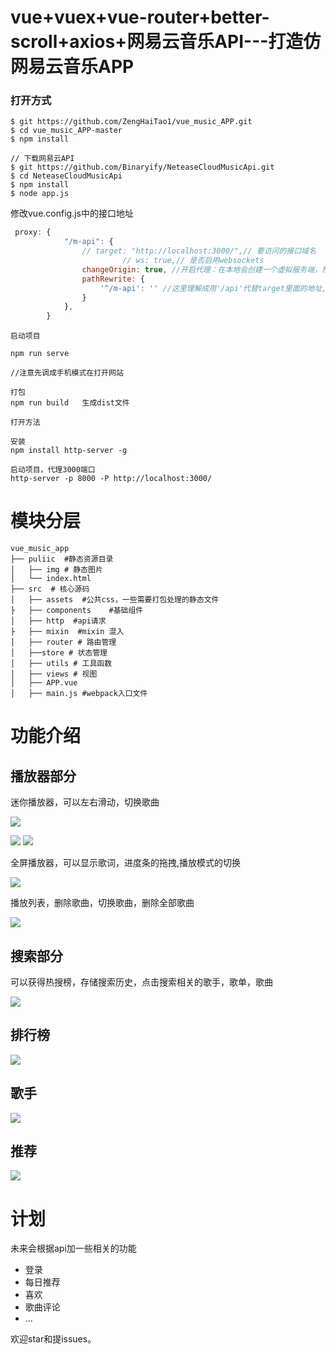 # vue+vuex+vue-router+better-scroll+axios+网易云音乐API---打造仿网易云音乐APP

### 打开方式

```
$ git https://github.com/ZengHaiTao1/vue_music_APP.git
$ cd vue_music_APP-master
$ npm install

// 下载网易云API
$ git https://github.com/Binaryify/NeteaseCloudMusicApi.git
$ cd NeteaseCloudMusicApi
$ npm install 
$ node app.js

```
修改vue.config.js中的接口地址
```js
 proxy: {
            "/m-api": {
                // target: "http://localhost:3000/",// 要访问的接口域名
                         // ws: true,// 是否启用websockets
                changeOrigin: true, //开启代理：在本地会创建一个虚拟服务端，然后发送请求的数据，并同时接收请求的数据，这样服务端和服务端进行数据的交互就不会有跨域问题
                pathRewrite: {
                    '^/m-api': '' //这里理解成用'/api'代替target里面的地址,比如我要调用'http://40.00.100.100:3002/user/add'，直接写'/api/user/add'即可
                }
            },
        }
```

```
启动项目

npm run serve

//注意先调成手机模式在打开网站

打包
npm run build   生成dist文件

打开方法

安装
npm install http-server -g 

启动项目，代理3000端口
http-server -p 8000 -P http://localhost:3000/

```

# 模块分层

```shell
vue_music_app
├── puliic  #静态资源目录 
│   ├── img # 静态图片
│   └── index.html 
├── src  # 核心源码
│   ├── assets  #公共css，一些需要打包处理的静态文件
├   ├── components    #基础组件
│   ├── http  #api请求
├   ├── mixin  #mixin 混入
│   ├── router # 路由管理
│   ├──store # 状态管理
│   ├── utils # 工具函数
│   ├── views # 视图
│   ├── APP.vue 
│   ├── main.js #webpack入口文件

```


# 功能介绍

## 播放器部分

迷你播放器，可以左右滑动，切换歌曲
<div><img  src = "https://zhtblog-1300797618.cos.ap-guangzhou.myqcloud.com/musi-app/%E6%92%AD%E6%94%BE%E5%99%A8%E5%86%85%E6%A0%B8.gif"/></div>

![](https://raw.githubusercontent.com/ZengHaiTao1/PIC/master/music-img/1.gif?token=AIXH2DXF3NWWSEPGYANSW3K6UUGUQ)
![](https://zhtblog-1300797618.cos.ap-guangzhou.myqcloud.com/musi-app/%E6%92%AD%E6%94%BE%E5%99%A8%E5%86%85%E6%A0%B8.gif)


全屏播放器，可以显示歌词，进度条的拖拽,播放模式的切换

![](https://zhtblog-1300797618.cos.ap-guangzhou.myqcloud.com/musi-app/%E6%92%AD%E6%94%BE%E5%99%A8%E5%86%85%E6%A0%B83.gif)


播放列表，删除歌曲，切换歌曲，删除全部歌曲

![](https://zhtblog-1300797618.cos.ap-guangzhou.myqcloud.com/musi-app/%E6%92%AD%E6%94%BE%E5%99%A8%E5%86%85%E6%A0%B84.gif)



## 搜索部分

可以获得热搜榜，存储搜索历史，点击搜索相关的歌手，歌单，歌曲

![](https://zhtblog-1300797618.cos.ap-guangzhou.myqcloud.com/musi-app/%E6%90%9C%E7%B4%A2%E9%83%A8%E5%88%86.gif)

## 排行榜

![](https://zhtblog-1300797618.cos.ap-guangzhou.myqcloud.com/musi-app/%E6%8E%92%E8%A1%8C%E6%A6%9C.gif)


## 歌手

![](https://zhtblog-1300797618.cos.ap-guangzhou.myqcloud.com/musi-app/%E6%AD%8C%E6%89%8B%E9%A1%B5%E9%9D%A2.gif)


## 推荐

![](https://zhtblog-1300797618.cos.ap-guangzhou.myqcloud.com/musi-app/%E6%8E%A8%E8%8D%90%E9%A1%B5%E9%9D%A2.gif)




# 计划


未来会根据api加一些相关的功能
- 登录
- 每日推荐
- 喜欢
- 歌曲评论
- ...

欢迎star和提issues。

